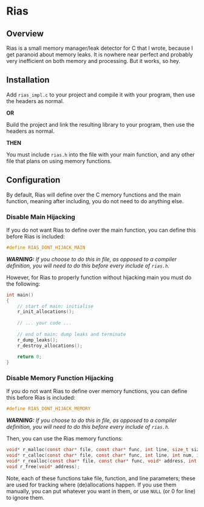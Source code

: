 # Rias

## Overview

Rias is a small memory manager/leak detector for C that I wrote, because I get paranoid about memory leaks. It is nowhere near perfect and probably very inefficient on both memory and processing. But it works, so hey.

## Installation

Add `rias_impl.c` to your project and compile it with your program, then use the headers as normal.

**OR**

Build the project and link the resulting library to your program, then use the headers as normal.

**THEN**

You must include `rias.h` into the file with your main function, and any other file that plans on using memory functions.

## Configuration

By default, Rias will define over the C memory functions and the main function, meaning after including, you do not need to do anything else.

### Disable Main Hijacking

If you do not want Rias to define over the main function, you can define this before Rias is included:

```c
#define RIAS_DONT_HIJACK_MAIN
```

***WARNING:*** *If you choose to do this in file, as opposed to a compiler definition, you will need to do this before every include of `rias.h`.*

However, for Rias to properly function without hijacking main you must do the following:

```c
int main()
{
	// start of main: initialise
	r_init_allocations();
	
	// ... your code ...
	
	// end of main: dump leaks and terminate
	r_dump_leaks();
	r_destroy_allocations();
	
	return 0;
}
```

### Disable Memory Function Hijacking

If you do not want Rias to define over memory functions, you can define this before Rias is included:

```c
#define RIAS_DONT_HIJACK_MEMORY
```

***WARNING:*** *If you choose to do this in file, as opposed to a compiler definition, you will need to do this before every include of `rias.h`.*

Then, you can use the Rias memory functions:

```c
void* r_malloc(const char* file, const char* func, int line, size_t size);
void* r_calloc(const char* file, const char* func, int line, int num, int size);
void* r_realloc(const char* file, const char* func, void* address, int newsize);
void r_free(void* address);
```

Note, each of these functions take file, function, and line parameters; these are used for tracking where (de)allocations happen. If you use them manually, you can put whatever you want in them, or use `NULL` (or 0 for line) to ignore them.

